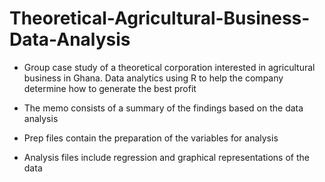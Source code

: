 # Theoretical-Agricultural-Business-Data-Analysis
- Group case study of a theoretical corporation interested in agricultural business in Ghana. Data analytics using R to help the company determine how to generate the best profit

- The memo consists of a summary of the findings based on the data analysis

- Prep files contain the preparation of the variables for analysis

- Analysis files include regression and graphical representations of the data

